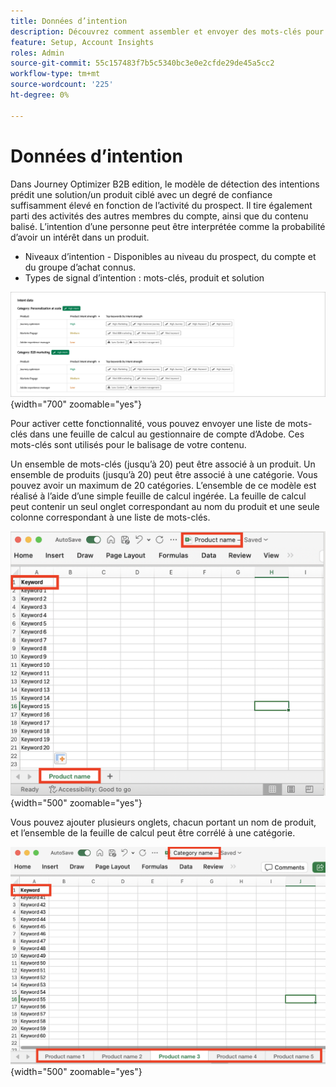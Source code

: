 ```yaml
---
title: Données d’intention
description: Découvrez comment assembler et envoyer des mots-clés pour générer des données d’intention pour Journey Optimizer B2B edition.
feature: Setup, Account Insights
roles: Admin
source-git-commit: 55c157483f7b5c5340bc3e0e2cfde29de45a5cc2
workflow-type: tm+mt
source-wordcount: '225'
ht-degree: 0%

---
```


# Données d’intention

Dans Journey Optimizer B2B edition, le modèle de détection des intentions prédit une solution/un produit ciblé avec un degré de confiance suffisamment élevé en fonction de l’activité du prospect. Il tire également parti des activités des autres membres du compte, ainsi que du contenu balisé. L’intention d’une personne peut être interprétée comme la probabilité d’avoir un intérêt dans un produit.

* Niveaux d’intention - Disponibles au niveau du prospect, du compte et du groupe d’achat connus.
* Types de signal d’intention : mots-clés, produit et solution

![Visualisation des données intentionnelles](../data/assets/intent-data-visualization.png){width="700" zoomable="yes"}

Pour activer cette fonctionnalité, vous pouvez envoyer une liste de mots-clés dans une feuille de calcul au gestionnaire de compte d’Adobe. Ces mots-clés sont utilisés pour le balisage de votre contenu.

Un ensemble de mots-clés (jusqu’à 20) peut être associé à un produit. Un ensemble de produits (jusqu’à 20) peut être associé à une catégorie. Vous pouvez avoir un maximum de 20 catégories. L’ensemble de ce modèle est réalisé à l’aide d’une simple feuille de calcul ingérée. La feuille de calcul peut contenir un seul onglet correspondant au nom du produit et une seule colonne correspondant à une liste de mots-clés.

![Mots-clés de données d’intention - onglet de produit unique](./assets/intent-data-keywords-single-product-tab.png){width="500" zoomable="yes"}

Vous pouvez ajouter plusieurs onglets, chacun portant un nom de produit, et l’ensemble de la feuille de calcul peut être corrélé à une catégorie.

![Mots-clés de données d’intention - plusieurs onglets de produits](./assets/intent-data-keywords-multiple-product-tabs.png){width="500" zoomable="yes"}